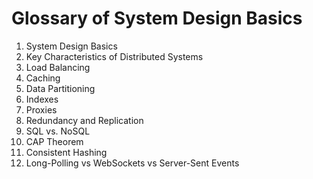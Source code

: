 # Glossary of System Design Basics

1. System Design Basics
2. Key Characteristics of Distributed Systems
3. Load Balancing
4. Caching
5. Data Partitioning
6. Indexes
7. Proxies
8. Redundancy and Replication
9. SQL vs. NoSQL
10. CAP Theorem
11. Consistent Hashing
12. Long-Polling vs WebSockets vs Server-Sent Events
